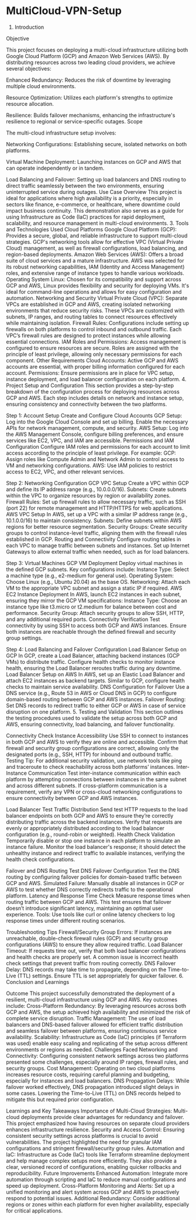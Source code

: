 # MultiCloud-VPN-Setup
1. Introduction

Objective

This project focuses on deploying a multi-cloud infrastructure utilizing both Google Cloud Platform (GCP) and Amazon Web Services (AWS). By distributing resources across two leading cloud providers, we achieve several objectives:

Enhanced Redundancy: Reduces the risk of downtime by leveraging multiple cloud environments.

Resource Optimization: Utilizes each platform's strengths to optimize resource allocation.

Resilience: Builds failover mechanisms, enhancing the infrastructure's resilience to regional or service-specific outages.
Scope

The multi-cloud infrastructure setup involves:

Networking Configurations: Establishing secure, isolated networks on both platforms.

Virtual Machine Deployment: Launching instances on GCP and AWS that can operate independently or in tandem.

Load Balancing and Failover: Setting up load balancers and DNS routing to direct traffic seamlessly between the two environments, ensuring uninterrupted service during outages.
Use Case Overview
This project is ideal for applications where high availability is a priority, especially in sectors like finance, e-commerce, or healthcare, where downtime could impact business continuity. This demonstration also serves as a guide for using Infrastructure as Code (IaC) practices for rapid deployment, scalability, and resource management in multi-cloud environments.
3. Tools and Technologies Used
Cloud Platforms
Google Cloud Platform (GCP): Provides a secure, global, and reliable infrastructure to support multi-cloud strategies. GCP's networking tools allow for effective VPC (Virtual Private Cloud) management, as well as firewall configurations, load balancing, and region-based deployments.
Amazon Web Services (AWS): Offers a broad suite of cloud services and a mature infrastructure. AWS was selected for its robust networking capabilities, IAM (Identity and Access Management) roles, and extensive range of instance types to handle various workloads.
Operating System
Linux: Chosen for its compatibility and support across GCP and AWS, Linux provides flexibility and security for deploying VMs. It's ideal for command-line operations and allows for easy configuration and automation.
Networking and Security
Virtual Private Cloud (VPC): Separate VPCs are established in GCP and AWS, creating isolated networking environments that reduce security risks. These VPCs are customized with subnets, IP ranges, and routing tables to connect resources effectively while maintaining isolation.
Firewall Rules: Configurations include setting up firewalls on both platforms to control inbound and outbound traffic. Each VPC’s firewall rules are designed to protect instances while allowing essential connections.
IAM Roles and Permissions: Access management is configured to ensure resources are secure. Roles are assigned with the principle of least privilege, allowing only necessary permissions for each component.
Other Requirements
Cloud Accounts: Active GCP and AWS accounts are essential, with proper billing information configured for each account.
Permissions: Ensure permissions are in place for VPC setup, instance deployment, and load balancer configuration on each platform.
4. Project Setup and Configuration
This section provides a step-by-step breakdown of the configuration process for deploying resources across GCP and AWS. Each step includes details on network and instance setup, ensuring consistency and connectivity between the two platforms.

Step 1: Account Setup
Create and Configure Cloud Accounts
GCP Setup: Log into the Google Cloud Console and set up billing. Enable the necessary APIs for network management, compute, and security.
AWS Setup: Log into the AWS Management Console, configure billing preferences, and ensure services like EC2, VPC, and IAM are accessible.
Permissions and IAM Configuration
Configure IAM roles and permissions for each account to limit access according to the principle of least privilege. For example:
GCP: Assign roles like Compute Admin and Network Admin to control access to VM and networking configurations.
AWS: Use IAM policies to restrict access to EC2, VPC, and other relevant services.

Step 2: Networking Configuration
GCP VPC Setup
Create a VPC within GCP and define its IP address range (e.g., 10.0.0.0/16).
Subnets: Create subnets within the VPC to organize resources by region or availability zones.
Firewall Rules: Set up firewall rules to allow necessary traffic, such as SSH (port 22) for remote management and HTTP/HTTPS for web applications.
AWS VPC Setup
In AWS, set up a VPC with a similar IP address range (e.g., 10.1.0.0/16) to maintain consistency.
Subnets: Define subnets within AWS regions for better resource segmentation.
Security Groups: Create security groups to control instance-level traffic, aligning them with the firewall rules established in GCP.
Routing and Connectivity
Configure routing tables in each VPC to manage traffic between subnets and instances.
Set up Internet Gateways to allow external traffic when needed, such as for load balancers.

Step 3: Virtual Machines
GCP VM Deployment
Deploy virtual machines in the defined GCP subnets. Key configurations include:
Instance Type: Select a machine type (e.g., e2-medium for general use).
Operating System: Choose Linux (e.g., Ubuntu 20.04) as the base OS.
Networking: Attach each VM to the appropriate VPC subnet and assign a static IP if required.
AWS EC2 Instance Deployment
In AWS, launch EC2 instances in each subnet, ensuring they mirror the GCP VM specifications:
Instance Type: Choose an instance type like t3.micro or t2.medium for balance between cost and performance.
Security Group: Attach security groups to allow SSH, HTTP, and any additional required ports.
Connectivity Verification
Test connectivity by using SSH to access both GCP and AWS instances.
Ensure both instances are reachable through the defined firewall and security group settings.

Step 4: Load Balancing and Failover Configuration
Load Balancer Setup on GCP
In GCP, create a Load Balancer, attaching backend instances (GCP VMs) to distribute traffic.
Configure health checks to monitor instance health, ensuring the Load Balancer reroutes traffic during any downtime.
Load Balancer Setup on AWS
In AWS, set up an Elastic Load Balancer and attach EC2 instances as backend targets.
Similar to GCP, configure health checks to maintain service availability.
DNS Configuration for Failover
Use a DNS service (e.g., Route 53 in AWS or Cloud DNS in GCP) to configure domain-based routing between GCP and AWS instances.
Failover Routing: Set DNS records to redirect traffic to either GCP or AWS in case of service disruption on one platform.
5. Testing and Validation
This section outlines the testing procedures used to validate the setup across both GCP and AWS, ensuring connectivity, load balancing, and failover functionality.

Connectivity Check
Instance Accessibility
Use SSH to connect to instances in both GCP and AWS to verify they are online and accessible.
Confirm that firewall and security group configurations are correct, allowing only the designated ports (e.g., SSH, HTTP) for inbound and outbound traffic.
Testing Tip: For additional security validation, use network tools like ping and traceroute to check reachability across both platforms’ instances.
Inter-Instance Communication
Test inter-instance communication within each platform by attempting connections between instances in the same subnet and across different subnets.
If cross-platform communication is a requirement, verify any VPN or cross-cloud networking configurations to ensure connectivity between GCP and AWS instances.

Load Balancer Test
Traffic Distribution
Send test HTTP requests to the load balancer endpoints on both GCP and AWS to ensure they’re correctly distributing traffic across the backend instances.
Verify that requests are evenly or appropriately distributed according to the load balancer configuration (e.g., round-robin or weighted).
Health Check Validation
Temporarily disable or stop one instance in each platform to simulate an instance failure.
Monitor the load balancer's response; it should detect the unhealthy instance and redirect traffic to available instances, verifying the health check configurations.

Failover and DNS Routing Test
DNS Failover Configuration
Test the DNS routing by configuring failover policies for domain-based traffic between GCP and AWS.
Simulated Failure: Manually disable all instances in GCP or AWS to test whether DNS correctly redirects traffic to the operational platform.
Latency and Response Time Check
Measure response times when routing traffic between GCP and AWS. This test ensures that failover doesn’t introduce significant latency, maintaining an optimal user experience.
Tools: Use tools like curl or online latency checkers to log response times under different routing scenarios.



Troubleshooting Tips
Firewall/Security Group Errors: If instances are unreachable, double-check firewall rules (GCP) and security group configurations (AWS) to ensure they allow required traffic.
Load Balancer Timeout: If requests time out, verify that both load balancer configurations and health checks are properly set. A common issue is incorrect health check settings that prevent traffic from routing correctly.
DNS Failover Delay: DNS records may take time to propagate, depending on the Time-to-Live (TTL) settings. Ensure TTL is set appropriately for quicker failover.
6. Conclusion and Learnings

Outcome
This project successfully demonstrated the deployment of a resilient, multi-cloud infrastructure using GCP and AWS. Key outcomes include:
Cross-Platform Redundancy: By leveraging resources across both GCP and AWS, the setup achieved high availability and minimized the risk of complete service disruption.
Traffic Management: The use of load balancers and DNS-based failover allowed for efficient traffic distribution and seamless failover between platforms, ensuring continuous service availability.
Scalability: Infrastructure as Code (IaC) principles (if Terraform was used) enable easy scaling and replicating of the setup across different environments or regions as needed.
Challenges Faced
Networking and Connectivity: Configuring consistent network settings across two platforms presented some challenges, especially around IP ranges, firewall rules, and security groups.
Cost Management: Operating on two cloud platforms increases resource costs, requiring careful planning and budgeting, especially for instances and load balancers.
DNS Propagation Delays: While failover worked effectively, DNS propagation introduced slight delays in some cases. Lowering the Time-to-Live (TTL) on DNS records helped to mitigate this but required prior configuration.

Learnings and Key Takeaways
Importance of Multi-Cloud Strategies: Multi-cloud deployments provide clear advantages for redundancy and failover. This project emphasized how having resources on separate cloud providers enhances infrastructure resilience.
Security and Access Control: Ensuring consistent security settings across platforms is crucial to avoid vulnerabilities. The project highlighted the need for granular IAM configurations and stringent firewall/security group rules.
Automation and IaC: Infrastructure as Code (IaC) tools like Terraform streamline deployment and help manage complex setups more efficiently. They also provide a clear, versioned record of configurations, enabling quicker rollbacks and reproducibility.
Future Improvements
Enhanced Automation: Integrate more automation through scripting and IaC to reduce manual configurations and speed up deployment.
Cross-Platform Monitoring and Alerts: Set up a unified monitoring and alert system across GCP and AWS to proactively respond to potential issues.
Additional Redundancy: Consider additional regions or zones within each platform for even higher availability, especially for critical applications.
